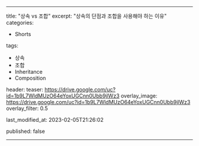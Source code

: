 ---

title:  "상속 vs 조합"
excerpt: "상속의 단점과 조합을 사용해야 하는 이유"
categories:
- Shorts

tags:
- 상속
- 조합
- Inheritance
- Composition

header:
  teaser: https://drive.google.com/uc?id=1b9L7WldMUzO64eYoxUGCnn0Ubb9jlWz3
  overlay_image: https://drive.google.com/uc?id=1b9L7WldMUzO64eYoxUGCnn0Ubb9jlWz3
  overlay_filter: 0.5

last_modified_at: 2023-02-05T21:26:02

published: false

---